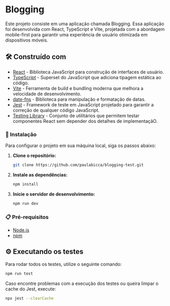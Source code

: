 # Blogging

Este projeto consiste em uma aplicação chamada Blogging. Essa aplicação foi desenvolvida com React, TypeScript e Vite, projetada com a abordagem mobile-first para garantir uma experiência de usuário otimizada em dispositivos móveis.

## 🛠️ Construído com

- [React](https://react.dev/) - Biblioteca JavaScript para construção de interfaces de usuário.
- [TypeScript](https://www.typescriptlang.org/) - Superset do JavaScript que adiciona tipagem estática ao código.
- [Vite](https://vitejs.dev/) - Ferramenta de build e bundling moderna que melhora a velocidade de desenvolvimento.
- [date-fns](https://date-fns.org/) - Biblioteca para manipulação e formatação de datas.
- [Jest](https://jestjs.io/pt-BR/) - Framework de teste em JavaScript projetado para garantir a correção de qualquer código JavaScript.
- [Testing Library](https://testing-library.com/) - Conjunto de utilitários que permitem testar componentes React sem depender dos detalhes de implementaçãO.

### 🔧 Instalação

Para configurar o projeto em sua máquina local, siga os passos abaixo:

1. **Clone o repositório:**

   ```bash
   git clone https://github.com/paulabicca/blogging-test.git
   ```

2. **Instale as dependências:**

   ```bash
   npm install
   ```

3. **Inicie o servidor de desenvolvimento:**

   ```bash
   npm run dev
   ```

### 📋 Pré-requisitos

- [Node.js](https://nodejs.org/)
- [npm](https://www.npmjs.com/)

## ⚙️ Executando os testes

Para rodar todos os testes, utilize o seguinte comando:

   ```bash
   npm run test
   ```

Caso encontre problemas com a execução dos testes ou queira limpar o cache do Jest, execute:

   ```bash
   npx jest --clearCache
   ```
